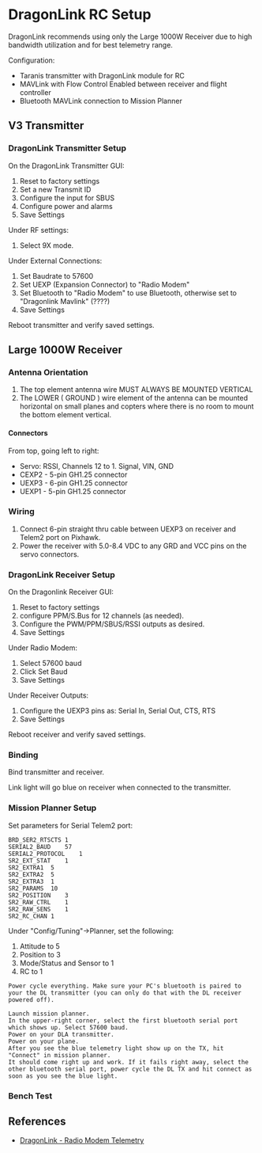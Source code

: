 
# DragonLink RC Setup

DragonLink recommends using only the Large 1000W Receiver due to high bandwidth utilization and for best telemetry range.

Configuration:
- Taranis transmitter with DragonLink module for RC
- MAVLink with Flow Control Enabled between receiver and flight controller
- Bluetooth MAVLink connection to Mission Planner

## V3 Transmitter

### DragonLink Transmitter Setup

On the DragonLink Transmitter GUI:
1. Reset to factory settings
2. Set a new Transmit ID
3. Configure the input for SBUS
4. Configure power and alarms
5. Save Settings

Under RF settings: 
1. Select 9X mode.

Under External Connections:
1. Set Baudrate to 57600
2. Set UEXP (Expansion Connector) to "Radio Modem"
3. Set Bluetooth to "Radio Modem" to use Bluetooth, otherwise set to "Dragonlink Mavlink" (????)
4. Save Settings

Reboot transmitter and verify saved settings.

## Large 1000W Receiver

### Antenna Orientation

1. The top element antenna wire MUST ALWAYS BE MOUNTED VERTICAL
2. The LOWER ( GROUND ) wire element of the antenna can be mounted horizontal on small planes and copters where there is no room to mount the bottom element vertical.

#### Connectors

From top, going left to right:

- Servo:  RSSI, Channels 12 to 1.  Signal, VIN, GND
- CEXP2 - 5-pin GH1.25 connector
- UEXP3 - 6-pin GH1.25 connector
- UEXP1 - 5-pin GH1.25 connector

### Wiring

1. Connect 6-pin straight thru cable between UEXP3 on receiver and Telem2 port on Pixhawk.
2. Power the receiver with 5.0-8.4 VDC to any GRD and VCC pins on the servo connectors.

### DragonLink Receiver Setup

On the Dragonlink Receiver GUI:
1. Reset to factory settings
2. configure PPM/S.Bus for 12 channels (as needed). 
3. Configure the PWM/PPM/SBUS/RSSI outputs as desired.
4. Save Settings

Under Radio Modem:
1. Select 57600 baud
2. Click Set Baud
3. Save Settings

Under Receiver Outputs:
1. Configure the UEXP3 pins as: Serial In, Serial Out, CTS, RTS
2. Save Settings

Reboot receiver and verify saved settings.

### Binding

Bind transmitter and receiver.  

Link light will go blue on receiver when connected to the transmitter.  

### Mission Planner Setup

Set parameters for Serial Telem2 port:

```
BRD_SER2_RTSCTS	1
SERIAL2_BAUD	57
SERIAL2_PROTOCOL	1
SR2_EXT_STAT	1			
SR2_EXTRA1	5			
SR2_EXTRA2	5			
SR2_EXTRA3	1			
SR2_PARAMS	10			
SR2_POSITION	3			
SR2_RAW_CTRL	1			
SR2_RAW_SENS	1			
SR2_RC_CHAN	1
```

Under "Config/Tuning"->Planner, set the following:
1. Attitude to 5
2. Position to 3
3. Mode/Status and Sensor to 1
4. RC to 1

```
Power cycle everything. Make sure your PC's bluetooth is paired to your the DL transmitter (you can only do that with the DL receiver powered off).

Launch mission planner.
In the upper-right corner, select the first bluetooth serial port which shows up. Select 57600 baud.
Power on your DLA transmitter.
Power on your plane.
After you see the blue telemetry light show up on the TX, hit "Connect" in mission planner.
It should come right up and work. If it fails right away, select the other bluetooth serial port, power cycle the DL TX and hit connect as soon as you see the blue light.
```

### Bench Test


## References

- [DragonLink - Radio Modem Telemetry](http://www.dragonlinkrc.com/instructions/v3equipment/radiomodem/)
